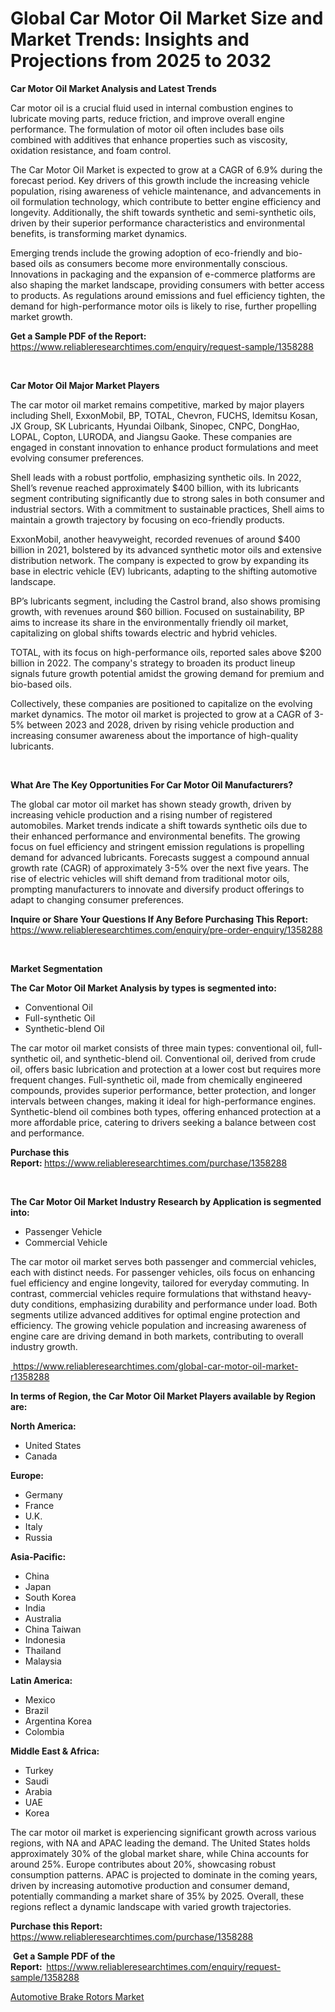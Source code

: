 <p><h1>Global Car Motor Oil Market Size and Market Trends: Insights and Projections from 2025 to 2032</h1></p><p><strong>Car Motor Oil Market Analysis and Latest Trends</strong></p>
<p><p>Car motor oil is a crucial fluid used in internal combustion engines to lubricate moving parts, reduce friction, and improve overall engine performance. The formulation of motor oil often includes base oils combined with additives that enhance properties such as viscosity, oxidation resistance, and foam control. </p><p>The Car Motor Oil Market is expected to grow at a CAGR of 6.9% during the forecast period. Key drivers of this growth include the increasing vehicle population, rising awareness of vehicle maintenance, and advancements in oil formulation technology, which contribute to better engine efficiency and longevity. Additionally, the shift towards synthetic and semi-synthetic oils, driven by their superior performance characteristics and environmental benefits, is transforming market dynamics. </p><p>Emerging trends include the growing adoption of eco-friendly and bio-based oils as consumers become more environmentally conscious. Innovations in packaging and the expansion of e-commerce platforms are also shaping the market landscape, providing consumers with better access to products. As regulations around emissions and fuel efficiency tighten, the demand for high-performance motor oils is likely to rise, further propelling market growth.</p></p>
<p><strong>Get a Sample PDF of the Report:&nbsp;</strong> <a href="https://www.reliableresearchtimes.com/enquiry/request-sample/1358288?utm_campaign=2638&utm_medium=2&utm_source=Github&utm_content=ia&utm_term=30032025&utm_id=car-motor-oil">https://www.reliableresearchtimes.com/enquiry/request-sample/1358288</a></p>
<p>&nbsp;</p>
<p><strong>Car Motor Oil Major Market Players</strong></p>
<p><p>The car motor oil market remains competitive, marked by major players including Shell, ExxonMobil, BP, TOTAL, Chevron, FUCHS, Idemitsu Kosan, JX Group, SK Lubricants, Hyundai Oilbank, Sinopec, CNPC, DongHao, LOPAL, Copton, LURODA, and Jiangsu Gaoke. These companies are engaged in constant innovation to enhance product formulations and meet evolving consumer preferences.</p><p>Shell leads with a robust portfolio, emphasizing synthetic oils. In 2022, Shell’s revenue reached approximately $400 billion, with its lubricants segment contributing significantly due to strong sales in both consumer and industrial sectors. With a commitment to sustainable practices, Shell aims to maintain a growth trajectory by focusing on eco-friendly products.</p><p>ExxonMobil, another heavyweight, recorded revenues of around $400 billion in 2021, bolstered by its advanced synthetic motor oils and extensive distribution network. The company is expected to grow by expanding its base in electric vehicle (EV) lubricants, adapting to the shifting automotive landscape.</p><p>BP’s lubricants segment, including the Castrol brand, also shows promising growth, with revenues around $60 billion. Focused on sustainability, BP aims to increase its share in the environmentally friendly oil market, capitalizing on global shifts towards electric and hybrid vehicles.</p><p>TOTAL, with its focus on high-performance oils, reported sales above $200 billion in 2022. The company's strategy to broaden its product lineup signals future growth potential amidst the growing demand for premium and bio-based oils.</p><p>Collectively, these companies are positioned to capitalize on the evolving market dynamics. The motor oil market is projected to grow at a CAGR of 3-5% between 2023 and 2028, driven by rising vehicle production and increasing consumer awareness about the importance of high-quality lubricants.</p></p>
<p>&nbsp;</p>
<p><strong>What Are The Key Opportunities For Car Motor Oil Manufacturers?</strong></p>
<p><p>The global car motor oil market has shown steady growth, driven by increasing vehicle production and a rising number of registered automobiles. Market trends indicate a shift towards synthetic oils due to their enhanced performance and environmental benefits. The growing focus on fuel efficiency and stringent emission regulations is propelling demand for advanced lubricants. Forecasts suggest a compound annual growth rate (CAGR) of approximately 3-5% over the next five years. The rise of electric vehicles will shift demand from traditional motor oils, prompting manufacturers to innovate and diversify product offerings to adapt to changing consumer preferences.</p></p>
<p><strong>Inquire or Share Your Questions If Any Before Purchasing This Report:</strong> <a href="https://www.reliableresearchtimes.com/enquiry/pre-order-enquiry/1358288?utm_campaign=2638&utm_medium=2&utm_source=Github&utm_content=ia&utm_term=30032025&utm_id=car-motor-oil">https://www.reliableresearchtimes.com/enquiry/pre-order-enquiry/1358288</a></p>
<p>&nbsp;</p>
<p><strong>Market Segmentation</strong></p>
<p><strong>The Car Motor Oil Market Analysis by types is segmented into:</strong></p>
<p><ul><li>Conventional Oil</li><li>Full-synthetic Oil</li><li>Synthetic-blend Oil</li></ul></p>
<p><p>The car motor oil market consists of three main types: conventional oil, full-synthetic oil, and synthetic-blend oil. Conventional oil, derived from crude oil, offers basic lubrication and protection at a lower cost but requires more frequent changes. Full-synthetic oil, made from chemically engineered compounds, provides superior performance, better protection, and longer intervals between changes, making it ideal for high-performance engines. Synthetic-blend oil combines both types, offering enhanced protection at a more affordable price, catering to drivers seeking a balance between cost and performance.</p></p>
<p><strong>Purchase this Report:&nbsp;</strong><a href="https://www.reliableresearchtimes.com/purchase/1358288?utm_campaign=2638&utm_medium=2&utm_source=Github&utm_content=ia&utm_term=30032025&utm_id=car-motor-oil">https://www.reliableresearchtimes.com/purchase/1358288</a></p>
<p>&nbsp;</p>
<p><strong>The Car Motor Oil Market Industry Research by Application is segmented into:</strong></p>
<p><ul><li>Passenger Vehicle</li><li>Commercial Vehicle</li></ul></p>
<p><p>The car motor oil market serves both passenger and commercial vehicles, each with distinct needs. For passenger vehicles, oils focus on enhancing fuel efficiency and engine longevity, tailored for everyday commuting. In contrast, commercial vehicles require formulations that withstand heavy-duty conditions, emphasizing durability and performance under load. Both segments utilize advanced additives for optimal engine protection and efficiency. The growing vehicle population and increasing awareness of engine care are driving demand in both markets, contributing to overall industry growth.</p></p>
<p><a href="https://www.reliableresearchtimes.com/global-car-motor-oil-market-r1358288?utm_campaign=2638&utm_medium=2&utm_source=Github&utm_content=ia&utm_term=30032025&utm_id=car-motor-oil">&nbsp;https://www.reliableresearchtimes.com/global-car-motor-oil-market-r1358288</a></p>
<p><strong>In terms of Region, the Car Motor Oil Market Players available by Region are:</strong></p>
<p>
    <p> <strong> North America: </strong>
        <ul>
            <li>United States</li>
            <li>Canada</li>
        </ul>
        </p> 
    <p> <strong> Europe: </strong>
        <ul>
            <li>Germany</li>
            <li>France</li>
            <li>U.K.</li>
            <li>Italy</li>
            <li>Russia</li>
        </ul>
        </p> 
    <p> <strong> Asia-Pacific: </strong>
        <ul>
            <li>China</li>
            <li>Japan</li>
            <li>South Korea</li>
            <li>India</li>
            <li>Australia</li>
            <li>China Taiwan</li>
            <li>Indonesia</li>
            <li>Thailand</li>
            <li>Malaysia</li>
        </ul>
        </p> 
    <p> <strong> Latin America: </strong>
        <ul>
            <li>Mexico</li>
            <li>Brazil</li>
            <li>Argentina Korea</li>
            <li>Colombia</li>
        </ul>
        </p> 
    <p> <strong> Middle East & Africa: </strong>
        <ul>
            <li>Turkey</li>
            <li>Saudi</li>
            <li>Arabia</li>
            <li>UAE</li>
            <li>Korea</li>
        </ul>
    </p>
    </p>
<p><p>The car motor oil market is experiencing significant growth across various regions, with NA and APAC leading the demand. The United States holds approximately 30% of the global market share, while China accounts for around 25%. Europe contributes about 20%, showcasing robust consumption patterns. APAC is projected to dominate in the coming years, driven by increasing automotive production and consumer demand, potentially commanding a market share of 35% by 2025. Overall, these regions reflect a dynamic landscape with varied growth trajectories.</p></p>
<p><strong>Purchase this Report: </strong><a href="https://www.reliableresearchtimes.com/purchase/1358288?utm_campaign=2638&utm_medium=2&utm_source=Github&utm_content=ia&utm_term=30032025&utm_id=car-motor-oil">https://www.reliableresearchtimes.com/purchase/1358288</a></p>
<p>&nbsp;<strong>Get a Sample PDF of the Report:&nbsp;&nbsp;</strong><a href="https://www.reliableresearchtimes.com/enquiry/request-sample/1358288?utm_campaign=2638&utm_medium=2&utm_source=Github&utm_content=ia&utm_term=30032025&utm_id=car-motor-oil">https://www.reliableresearchtimes.com/enquiry/request-sample/1358288</a></p>
<p><strong></strong></p>
<p><p><a href="https://github.com/waverlyam689/Market-Research-Report-List-1/blob/main/automotive-brake-rotors-market.md?utm_campaign=2638&utm_medium=2&utm_source=Github&utm_content=ia&utm_term=30032025&utm_id=car-motor-oil">Automotive Brake Rotors Market</a></p></p>